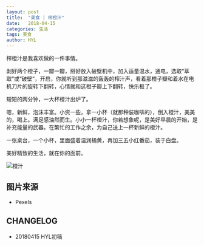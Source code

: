 ```yaml
---
layout: post
title:  "美食 | 榨橙汁"
date:   2018-04-15
categories: 生活
tags: 美食
author: HYL
---
```



榨橙汁是我喜欢做的一件事情。
  
剥好两个橙子，一瓣一瓣，掰好放入破壁机中，加入适量温水，通电，选取“萃取”或“破壁”，开启，你就听到那滋滋的轰轰的榨汁声，看着那橙子瓣和着水在电机刀片的旋转下翻转，心情就和这橙子瓣上下翻转，快乐极了。
  
短短的两分钟，一大杯橙汁出炉了。
  
嗯，新鲜，泡沫丰富。小资一些，拿一小杯（就那种装咖啡的），倒入橙汁，美美的，喝上。满足感油然而生。小小一杯橙汁，你若想象呢，是美好早晨的开始，是补充能量的武器。在繁忙的工作之余，为自己送上一杯新鲜的橙汁。

一张桌台，一个小杯，里面盛着温润橘黄，再加三五小红番茄，装于白盘。 
 
美好精致的生活，就在你的面前。

![橙汁](https://images.pexels.com/photos/2994/healthy-fruits-morning-kitchen.jpg?cs=srgb&dl=fresh-fruits-health-2994.jpg&fm=jpg)

## 图片来源

- Pexels
 
## CHANGELOG
 
 - 20180415 HYL初稿
